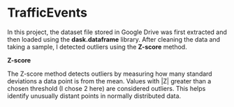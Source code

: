 # TrafficEvents


In this project, the dataset file stored in Google Drive was first extracted and then loaded using the **dask.dataframe** library. After cleaning the data and taking a sample, I detected outliers using the **Z-score** method.

**Z-score**

The Z-score method detects outliers by measuring how many standard deviations a data point is from the mean. Values with |Z| greater than a chosen threshold (I chose 2 here) are considered outliers. This helps identify unusually distant points in normally distributed data.


